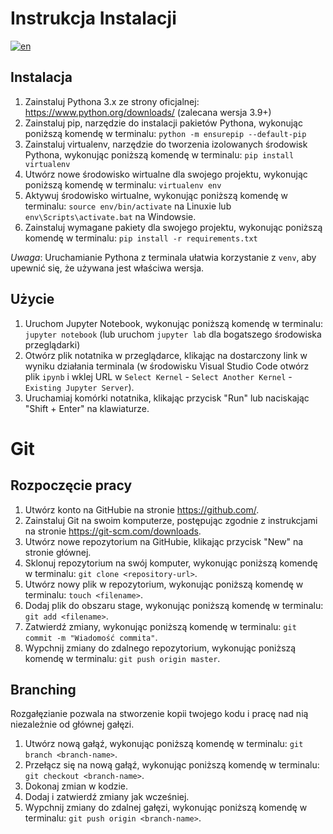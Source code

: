 # Instrukcja Instalacji

[![en](https://img.shields.io/badge/lang-en-red.svg)](https://github.com/kzajac97/machine-vision/tree/main/setup/README.md)

## Instalacja

1. Zainstaluj Pythona 3.x ze strony oficjalnej: https://www.python.org/downloads/ (zalecana wersja 3.9+)
2. Zainstaluj pip, narzędzie do instalacji pakietów Pythona, wykonując poniższą komendę w terminalu: `python -m ensurepip --default-pip`
3. Zainstaluj virtualenv, narzędzie do tworzenia izolowanych środowisk Pythona, wykonując poniższą komendę w terminalu: `pip install virtualenv`
4. Utwórz nowe środowisko wirtualne dla swojego projektu, wykonując poniższą komendę w terminalu: `virtualenv env`
5. Aktywuj środowisko wirtualne, wykonując poniższą komendę w terminalu: `source env/bin/activate` na Linuxie lub `env\Scripts\activate.bat` na Windowsie.
6. Zainstaluj wymagane pakiety dla swojego projektu, wykonując poniższą komendę w terminalu: `pip install -r requirements.txt`

*Uwaga*: Uruchamianie Pythona z terminala ułatwia korzystanie z `venv`, aby upewnić się, że używana jest właściwa wersja.

## Użycie

1. Uruchom Jupyter Notebook, wykonując poniższą komendę w terminalu: `jupyter notebook` (lub uruchom `jupyter lab` dla bogatszego środowiska przeglądarki)
2. Otwórz plik notatnika w przeglądarce, klikając na dostarczony link w wyniku działania terminala (w środowisku Visual Studio Code otwórz plik `ipynb` i wklej URL w `Select Kernel` - `Select Another Kernel` - `Existing Jupyter Server`).
3. Uruchamiaj komórki notatnika, klikając przycisk "Run" lub naciskając "Shift + Enter" na klawiaturze.

# Git

## Rozpoczęcie pracy

1. Utwórz konto na GitHubie na stronie https://github.com/.
2. Zainstaluj Git na swoim komputerze, postępując zgodnie z instrukcjami na stronie https://git-scm.com/downloads.
3. Utwórz nowe repozytorium na GitHubie, klikając przycisk "New" na stronie głównej.
4. Sklonuj repozytorium na swój komputer, wykonując poniższą komendę w terminalu: `git clone <repository-url>`.
5. Utwórz nowy plik w repozytorium, wykonując poniższą komendę w terminalu: `touch <filename>`.
6. Dodaj plik do obszaru stage, wykonując poniższą komendę w terminalu: `git add <filename>`.
7. Zatwierdź zmiany, wykonując poniższą komendę w terminalu: `git commit -m "Wiadomość commita"`.
8. Wypchnij zmiany do zdalnego repozytorium, wykonując poniższą komendę w terminalu: `git push origin master`.

## Branching

Rozgałęzianie pozwala na stworzenie kopii twojego kodu i pracę nad nią niezależnie od głównej gałęzi.

1. Utwórz nową gałąź, wykonując poniższą komendę w terminalu: `git branch <branch-name>`.
2. Przełącz się na nową gałąź, wykonując poniższą komendę w terminalu: `git checkout <branch-name>`.
3. Dokonaj zmian w kodzie.
4. Dodaj i zatwierdź zmiany jak wcześniej.
5. Wypchnij zmiany do zdalnej gałęzi, wykonując poniższą komendę w terminalu: `git push origin <branch-name>`.